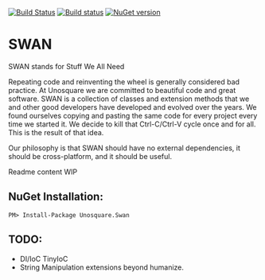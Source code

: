 [![Build Status](https://travis-ci.org/unosquare/swan.svg?branch=master)](https://travis-ci.org/unosquare/swan)
[![Build status](https://ci.appveyor.com/api/projects/status/063tybvog8mb1sic/branch/master?svg=true)](https://ci.appveyor.com/project/geoperez/swan/branch/master)
[![NuGet version](https://badge.fury.io/nu/Unosquare.Swan.svg)](https://badge.fury.io/nu/Unosquare.Swan)
# SWAN

SWAN stands for Stuff We All Need

Repeating code and reinventing the wheel is generally considered bad practice. At Unosquare we are committed to beautiful code and great software. 
SWAN is a collection of classes and extension methods that we and other good developers have developed and evolved over the years. We found ourselves copying and pasting 
the same code for every project every time we started it. We decide to kill that Ctrl-C/Ctrl-V cycle once and for all. This is the result of that idea.

Our philosophy is that SWAN should have no external dependencies, it should be cross-platform, and it should be useful.

Readme content WIP

NuGet Installation:
-------------------
```
PM> Install-Package Unosquare.Swan
```

## TODO:
 - DI/IoC TinyIoC
 - String Manipulation extensions beyond humanize.
